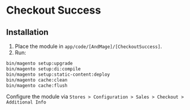 # Checkout Success
## Installation
1. Place the module in `app/code/[AndMage]/[CheckoutSuccess]`.
2. Run:
 ```bash
 bin/magento setup:upgrade
 bin/magento setup:di:compile
 bin/magento setup:static-content:deploy
 bin/magento cache:clean
 bin/magento cache:flush
 ```
Configure the module via `Stores > Configuration > Sales > Checkout > Additional Info`

